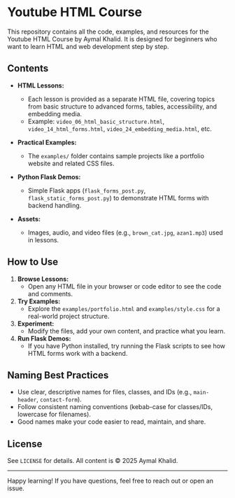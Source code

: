 # Youtube HTML Course

This repository contains all the code, examples, and resources for the Youtube HTML Course by Aymal Khalid. It is designed for beginners who want to learn HTML and web development step by step.

## Contents

- **HTML Lessons:**
  - Each lesson is provided as a separate HTML file, covering topics from basic structure to advanced forms, tables, accessibility, and embedding media.
  - Example: `video_06_html_basic_structure.html`, `video_14_html_forms.html`, `video_24_embedding_media.html`, etc.

- **Practical Examples:**
  - The `examples/` folder contains sample projects like a portfolio website and related CSS files.

- **Python Flask Demos:**
  - Simple Flask apps (`flask_forms_post.py`, `flask_static_forms_post.py`) to demonstrate HTML forms with backend handling.

- **Assets:**
  - Images, audio, and video files (e.g., `brown_cat.jpg`, `azan1.mp3`) used in lessons.

## How to Use

1. **Browse Lessons:**
   - Open any HTML file in your browser or code editor to see the code and comments.
2. **Try Examples:**
   - Explore the `examples/portfolio.html` and `examples/style.css` for a real-world project structure.
3. **Experiment:**
   - Modify the files, add your own content, and practice what you learn.
4. **Run Flask Demos:**
   - If you have Python installed, try running the Flask scripts to see how HTML forms work with a backend.

## Naming Best Practices

- Use clear, descriptive names for files, classes, and IDs (e.g., `main-header`, `contact-form`).
- Follow consistent naming conventions (kebab-case for classes/IDs, lowercase for filenames).
- Good names make your code easier to read, maintain, and share.

## License

See `LICENSE` for details. All content is © 2025 Aymal Khalid.

---

Happy learning! If you have questions, feel free to reach out or open an issue.
